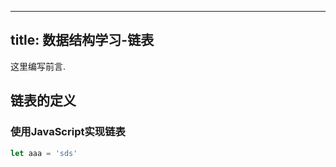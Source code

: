 <!--
 * @Author: gezhihao
 * @Date: 2020-11-09 17:19:51
 * @LastEditors: gezhihao
 * @LastEditTime: 2020-11-09 17:59:12
 * @FilePath: /blog/source/_posts/data-structure-List.md
 * @Description: 
-->

---
title: 数据结构学习-链表
---
 这里编写前言.

## 链表的定义

### 使用JavaScript实现链表

``` javascript
let aaa = 'sds'
```
